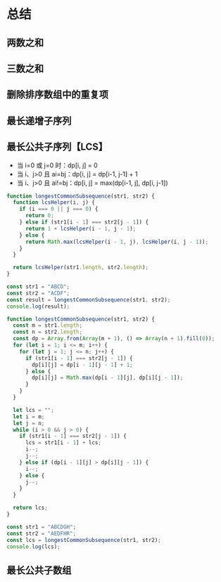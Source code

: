 # 总结

## 两数之和

## 三数之和

## 删除排序数组中的重复项

## 最长递增子序列

## 最长公共子序列【LCS】

- 当 i=0 或 j=0 时：dp[i, j] = 0
- 当 i、j>0 且 ai=bj：dp[i, j] = dp[i-1, j-1] + 1
- 当 i、j>0 且 ai!=bj：dp[i, j] = max(dp[i-1, j], dp[i, j-1])

```js
function longestCommonSubsequence(str1, str2) {
  function lcsHelper(i, j) {
    if (i === 0 || j === 0) {
      return 0;
    } else if (str1[i - 1] === str2[j - 1]) {
      return 1 + lcsHelper(i - 1, j - 1);
    } else {
      return Math.max(lcsHelper(i - 1, j), lcsHelper(i, j - 1));
    }
  }

  return lcsHelper(str1.length, str2.length);
}

const str1 = "ABCD";
const str2 = "ACDF";
const result = longestCommonSubsequence(str1, str2);
console.log(result);
```

```js
function longestCommonSubsequence(str1, str2) {
  const m = str1.length;
  const n = str2.length;
  const dp = Array.from(Array(m + 1), () => Array(n + 1).fill(0));
  for (let i = 1; i <= m; i++) {
    for (let j = 1; j <= n; j++) {
      if (str1[i - 1] === str2[j - 1]) {
        dp[i][j] = dp[i - 1][j - 1] + 1;
      } else {
        dp[i][j] = Math.max(dp[i - 1][j], dp[i][j - 1]);
      }
    }
  }

  let lcs = "";
  let i = m;
  let j = n;
  while (i > 0 && j > 0) {
    if (str1[i - 1] === str2[j - 1]) {
      lcs = str1[i - 1] + lcs;
      i--;
      j--;
    } else if (dp[i - 1][j] > dp[i][j - 1]) {
      i--;
    } else {
      j--;
    }
  }

  return lcs;
}

const str1 = "ABCDGH";
const str2 = "AEDFHR";
const lcs = longestCommonSubsequence(str1, str2);
console.log(lcs);
```

## 最长公共子数组
